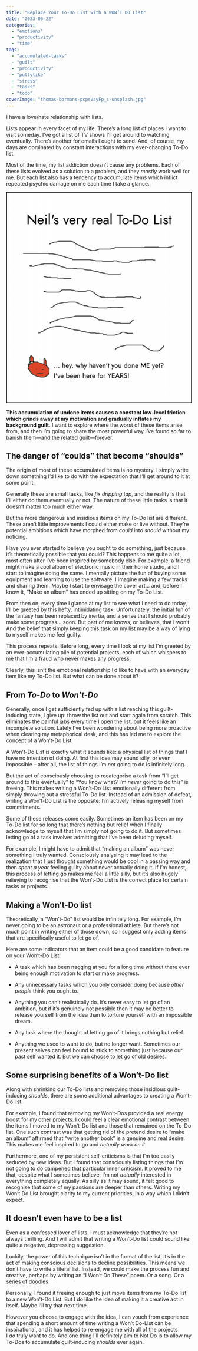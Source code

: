 ```yaml
---
title: "Replace Your To-Do List with a WON’T DO List"
date: "2023-06-22"
categories: 
  - "emotions"
  - "productivity"
  - "time"
tags: 
  - "accumulated-tasks"
  - "guilt"
  - "productivity"
  - "puttylike"
  - "stress"
  - "tasks"
  - "todo"
coverImage: "thomas-bormans-pcpsVsyFp_s-unsplash.jpg"
---
```


I have a love/hate relationship with lists.

<!--more-->

Lists appear in every facet of my life. There’s a long list of places I want to visit someday. I’ve got a list of TV shows I’ll get around to watching eventually. There’s another for emails I ought to send. And, of course, my days are dominated by constant interactions with my ever-changing To-Do list.

Most of the time, my list addiction doesn’t cause any problems. Each of these lists evolved as a solution to a problem, and they _mostly_ work well for me. But each list also has a tendency to accumulate items which inflict repeated psychic damage on me each time I take a glance.

![](images/illustration-901x1024.png)

**This accumulation of undone items causes a constant low-level friction which grinds away at my motivation and gradually inflates my background guilt**. I want to explore where the worst of these items arise from, and then I’m going to share the most powerful way I’ve found so far to banish them—and the related guilt—forever.

## The danger of “coulds” that become “shoulds”

The origin of most of these accumulated items is no mystery. I simply write down something I’d like to do with the expectation that I’ll get around to it at some point. 

Generally these are small tasks, like _fix dripping tap_, and the reality is that I’ll either do them eventually or not. The nature of these little tasks is that it doesn’t matter too much either way.

But the more dangerous and insidious items on my To-Do list are different. These aren’t little improvements I could either make or live without. They’re potential ambitions which have morphed from _could_ into _should_ without my noticing.

Have you ever started to believe you ought to do something, just because it’s theoretically possible that you could? This happens to me quite a lot, most often after I’ve been inspired by somebody else. For example, a friend might make a cool album of electronic music in their home studio, and I start to imagine doing the same. I mentally picture the fun of buying some equipment and learning to use the software. I imagine making a few tracks and sharing them. Maybe I start to envisage the cover art… and, before I know it, “Make an album” has ended up sitting on my To-Do List.

From then on, every time I glance at my list to see what I need to do today, I’ll be greeted by this hefty, intimidating task. Unfortunately, the initial fun of the fantasy has been replaced by inertia, and a sense that I should probably make some progress… soon. But part of me knows, or believes, that I won’t. And the belief that simply keeping this task on my list may be a way of lying to myself makes me feel guilty.

This process repeats. Before long, every time I look at my list I’m greeted by an ever-accumulating pile of potential projects, each of which whispers to me that I’m a fraud who never makes any progress.

Clearly, this isn’t the emotional relationship I’d like to have with an everyday item like my To-Do list. But what can be done about it?

## From _To-Do_ to _Won’t-Do_

Generally, once I get sufficiently fed up with a list reaching this guilt-inducing state, I give up: throw the list out and start again from scratch. This eliminates the painful jabs every time I open the list, but it feels like an incomplete solution. Lately I’ve been wondering about being more proactive when clearing my metaphorical desk, and this has led me to explore the concept of a Won’t-Do List.

A Won’t-Do List is exactly what it sounds like: a physical list of things that I have no intention of doing. At first this idea may sound silly, or even impossible – after all, the list of things I’m _not_ going to do is infinitely long.

But the act of consciously choosing to recategorise a task from “I’ll get around to this eventually” to “You know what? I’m _never_ going to do this” is freeing. This makes writing a Won’t-Do List emotionally different from simply throwing out a stressful To-Do list. Instead of an admission of defeat, writing a Won’t-Do List is the opposite: I’m actively releasing myself from commitments.

Some of these releases come easily. Sometimes an item has been on my To-Do list for so long that there’s nothing but relief when I finally acknowledge to myself that I’m simply not going to do it. But sometimes letting go of a task involves admitting that I’ve been deluding myself.

For example, I might have to admit that “making an album” was never something I truly wanted. Consciously analysing it may lead to the realization that I just thought something would be cool in a passing way and then _spent a year_ feeling guilty about never actually doing it. If I’m honest, this process of letting go makes me feel a little silly, but it’s also hugely relieving to recognise that the Won’t-Do List is the correct place for certain tasks or projects.

## Making a Won’t-Do list

Theoretically, a “Won’t-Do” list would be infinitely long. For example, I’m never going to be an astronaut or a professional athlete. But there’s not much point in writing either of those down, so I suggest only adding items that are specifically useful to let go of.

Here are some indicators that an item could be a good candidate to feature on your Won’t-Do List:

- A task which has been nagging at you for a long time without there ever being enough motivation to start or make progress.

- Any unnecessary tasks which you only consider doing because _other people_ think you ought to.

- Anything you can’t realistically do. It’s never easy to let go of an ambition, but if it’s genuinely not possible then it may be better to release yourself from the idea than to torture yourself with an impossible dream.

- Any task where the thought of letting go of it brings nothing but relief.

- Anything we used to want to do, but no longer want. Sometimes our present selves can feel bound to stick to something just because our past self wanted it. But we can choose to let go of old desires.

## Some surprising benefits of a Won’t-Do list

Along with shrinking our To-Do lists and removing those insidious guilt-inducing _shoulds_, there are some additional advantages to creating a Won’t-Do list.

For example, I found that removing my Won’t-Dos provided a real energy boost for my other projects. I could feel a clear emotional contrast between the items I moved to my Won’t-Do list and those that remained on the To-Do list. One such contrast was that getting rid of the pretend desire to “make an album” affirmed that “write another book” is a genuine and real desire. This makes me feel inspired to go and _actually work on it_.

Furthermore, one of my persistent self-criticisms is that I’m too easily seduced by new ideas. But I found that consciously listing things that I’m not going to do dampened that particular inner criticism. It proved to me that, despite what I sometimes believe, I’m not _actually_ interested in everything completely equally. As silly as it may sound, it felt good to recognise that some of my passions are deeper than others. Writing my Won’t Do List brought clarity to my current priorities, in a way which I didn’t expect.

## It doesn’t even have to be a list

Even as a confessed lover of lists, I must acknowledge that they’re not always thrilling. And I will admit that writing a Won’t-Do list could sound like quite a negative, depressing suggestion.

Luckily, the power of this technique isn’t in the format of the list, it’s in the act of making conscious decisions to decline possibilities. This means we don’t have to write a literal list. Instead, we could make the process fun and creative, perhaps by writing an “I Won’t Do These” poem. Or a song. Or a series of doodles.

Personally, I found it freeing enough to just move items from my To-Do list to a new Won’t-Do List. But I do like the idea of making it a creative act in itself. Maybe I’ll try that next time.

However you choose to engage with the idea, I can vouch from experience that spending a short amount of time writing a Won’t Do-List can be inspirational, and it has helped to re-engage me with all of the projects I _do_ truly want to do. And one thing I’ll definitely aim to Not Do is to allow my To-Dos to accumulate guilt-inducing _shoulds_ ever again.
